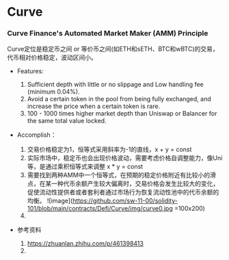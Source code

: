 # Curve

### Curve Finance's Automated Market Maker (AMM) Principle

Curve定位是稳定币之间 or 等价币之间(如ETH和sETH、BTC和wBTC)的交易，代币相对价格稳定，波动区间小。
* Features:
  1. Sufficient depth with little or no slippage and Low handling fee (minimum 0.04%).
  2. Avoid a certain token in the pool from being fully exchanged, and increase the price when a certain token is rare.
  3. 100 - 1000 times higher market depth than Uniswap or Balancer for the same total value locked.

* Accomplish：
  1. 交易价格稳定为1，恒等式采用斜率为-1的直线，x + y = const
  2. 实际市场中，稳定币也会出现价格波动，需要考虑价格自调整能力，像Uni等，是通过乘积恒等式来调整 x * y = const
  3. 需要找到两种AMM中一个恒等式，在预期的稳定价格附近有比较小的滑点，在某一种代币余额产生较大偏离时，交易价格会发生比较大的变化，
     促使流动性提供者或者套利者通过市场行为恢复流动性池中的代币余额的均衡。
     ![image](https://github.com/sw-11-00/solidity-101/blob/main/contracts/Defi/Curve/img/curve0.jpg =100x200)
  4. 

* 参考资料
  1. https://zhuanlan.zhihu.com/p/461398413
  2. 